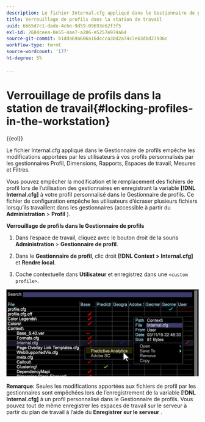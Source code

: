 ```yaml
---
description: Le fichier Internal.cfg appliqué dans le Gestionnaire de profils empêche les modifications apportées par les utilisateurs à vos profils personnalisés par les gestionnaires Profil, Dimensions, Rapports, Espaces de travail, Mesures et Filtres.
title: Verrouillage de profils dans la station de travail
uuid: 6b65d7c1-dade-4c6e-9d59-09693e62f3f5
exl-id: 2604ceea-0e55-4ae7-a286-e5257e974a64
source-git-commit: b1dda69a606a16dccca30d2a74c7e63dbd27936c
workflow-type: tm+mt
source-wordcount: '177'
ht-degree: 5%

---
```


# Verrouillage de profils dans la station de travail{#locking-profiles-in-the-workstation}

{{eol}}

Le fichier Internal.cfg appliqué dans le Gestionnaire de profils empêche les modifications apportées par les utilisateurs à vos profils personnalisés par les gestionnaires Profil, Dimensions, Rapports, Espaces de travail, Mesures et Filtres.

Vous pouvez empêcher la modification et le remplacement des fichiers de profil lors de l’utilisation des gestionnaires en enregistrant la variable **[!DNL Internal.cfg]** à votre profil personnalisé dans le Gestionnaire de profils. Ce fichier de configuration empêche les utilisateurs d’écraser plusieurs fichiers lorsqu’ils travaillent dans les gestionnaires (accessible à partir du **Administration** > **Profil** ).

**Verrouillage de profils dans le Gestionnaire de profils**

1. Dans l’espace de travail, cliquez avec le bouton droit de la souris **Administration** > **Gestionnaire de profil**.

1. Dans le **Gestionnaire de profil**, clic droit **[!DNL Context > Internal.cfg]** et **Rendre local**.

1. Coche contextuelle dans **Utilisateur** et enregistrez dans une `<custom profile>`.

![](assets/dwb_lock_profiles.png)

**Remarque**: Seules les modifications apportées aux fichiers de profil par les gestionnaires sont empêchées lors de l’enregistrement de la variable **[!DNL Internal.cfg]** à un profil personnalisé dans le Gestionnaire de profils. Vous pouvez tout de même enregistrer les espaces de travail sur le serveur à partir du plan de travail à l’aide du **Enregistrer sur le serveur** .
